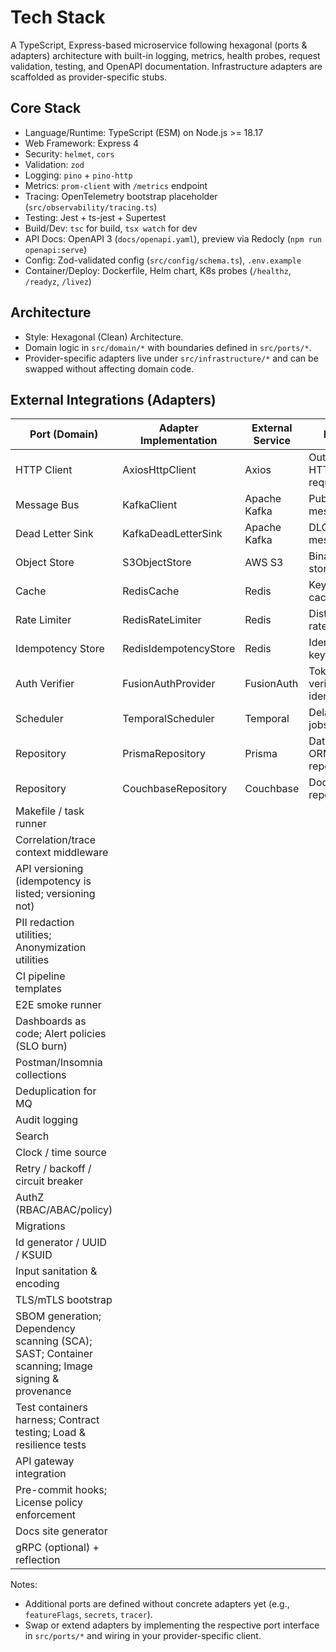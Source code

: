 # Tech Stack

A TypeScript, Express-based microservice following hexagonal (ports & adapters) architecture with built-in logging, metrics, health probes, request validation, testing, and OpenAPI documentation. Infrastructure adapters are scaffolded as provider-specific stubs.

## Core Stack
- Language/Runtime: TypeScript (ESM) on Node.js >= 18.17
- Web Framework: Express 4
- Security: `helmet`, `cors`
- Validation: `zod`
- Logging: `pino` + `pino-http`
- Metrics: `prom-client` with `/metrics` endpoint
- Tracing: OpenTelemetry bootstrap placeholder (`src/observability/tracing.ts`)
- Testing: Jest + ts-jest + Supertest
- Build/Dev: `tsc` for build, `tsx watch` for dev
- API Docs: OpenAPI 3 (`docs/openapi.yaml`), preview via Redocly (`npm run openapi:serve`)
- Config: Zod-validated config (`src/config/schema.ts`), `.env.example`
- Container/Deploy: Dockerfile, Helm chart, K8s probes (`/healthz`, `/readyz`, `/livez`)

## Architecture
- Style: Hexagonal (Clean) Architecture.
- Domain logic in `src/domain/*` with boundaries defined in `src/ports/*`.
- Provider-specific adapters live under `src/infrastructure/*` and can be swapped without affecting domain code.

## External Integrations (Adapters)

| Port (Domain) | Adapter Implementation | External Service | Purpose | Source File | Status |
|---|---|---|---|---|---|
| HTTP Client | AxiosHttpClient | Axios | Outbound HTTP requests | `src/infrastructure/httpclient/axiosHttpClient.ts` | Stub (not implemented) |
| Message Bus | KafkaClient | Apache Kafka | Pub/Sub messaging | `src/infrastructure/messaging/kafkaClient.ts` | Stub (not implemented) |
| Dead Letter Sink | KafkaDeadLetterSink | Apache Kafka | DLQ for failed messages | `src/infrastructure/deadletter/kafkaDeadLetterSink.ts` | Stub (not implemented) |
| Object Store | S3ObjectStore | AWS S3 | Binary/object storage | `src/infrastructure/objectstore/s3ObjectStore.ts` | Stub (not implemented) |
| Cache | RedisCache | Redis | Key-value caching | `src/infrastructure/cache/redisCache.ts` | Stub (not implemented) |
| Rate Limiter | RedisRateLimiter | Redis | Distributed rate limiting | `src/infrastructure/ratelimiter/redisRateLimiter.ts` | Stub (not implemented) |
| Idempotency Store | RedisIdempotencyStore | Redis | Idempotency key storage | `src/infrastructure/idempotency/redisIdempotencyStore.ts` | Stub (not implemented) |
| Auth Verifier | FusionAuthProvider | FusionAuth | Token verification / identity | `src/infrastructure/auth/fusionAuthProvider.ts` | Stub (not implemented) |
| Scheduler | TemporalScheduler | Temporal | Delayed/async jobs | `src/infrastructure/scheduler/temporalScheduler.ts` | Stub (not implemented) |
| Repository | PrismaRepository | Prisma | Database ORM repository | `src/infrastructure/database/prismaRepository.ts` | Stub (not implemented) |
| Repository | CouchbaseRepository | Couchbase | Document DB repository | `src/infrastructure/database/couchbaseRepository.ts` | Stub (not implemented) |
| Makefile / task runner |  |  |  |  |  |
| Correlation/trace context middleware |  |  |  |  |  |
| API versioning (idempotency is listed; versioning not) |  |  |  |  |  |
| PII redaction utilities; Anonymization utilities |  |  |  |  |  |
| CI pipeline templates |  |  |  |  |  |
| E2E smoke runner |  |  |  |  |  |
| Dashboards as code; Alert policies (SLO burn) |  |  |  |  |  |
| Postman/Insomnia collections |  |  |  |  |  |
| Deduplication for MQ |  |  |  |  |  |
| Audit logging |  |  |  |  |  |
| Search |  |  |  |  |  |
| Clock / time source |  |  |  |  |  |
| Retry / backoff / circuit breaker |  |  |  |  |  |
| AuthZ (RBAC/ABAC/policy) |  |  |  |  |  |
| Migrations |  |  |  |  |  |
| Id generator / UUID / KSUID |  |  |  |  |  |
| Input sanitation & encoding |  |  |  |  |  |
| TLS/mTLS bootstrap |  |  |  |  |  |
| SBOM generation; Dependency scanning (SCA); SAST; Container scanning; Image signing & provenance |  |  |  |  |  |
| Test containers harness; Contract testing; Load & resilience tests |  |  |  |  |  |
| API gateway integration |  |  |  |  |  |
| Pre-commit hooks; License policy enforcement |  |  |  |  |  |
| Docs site generator |  |  |  |  |  |
| gRPC (optional) + reflection |  |  |  |  |  |

Notes:
- Additional ports are defined without concrete adapters yet (e.g., `featureFlags`, `secrets`, `tracer`).
- Swap or extend adapters by implementing the respective port interface in `src/ports/*` and wiring in your provider-specific client.
